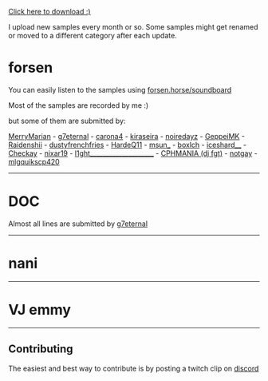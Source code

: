 [Click here to download :)](https://github.com/badoge/soundboard/archive/refs/heads/master.zip)

I upload new samples every month or so. Some samples might get renamed or moved to a different category after each update.

# forsen

You can easily listen to the samples using [forsen.horse/soundboard](https://forsen.horse/soundboard/)

Most of the samples are recorded by me :) 

but some of them are submitted by:

[MerryMarian](https://www.twitch.tv/merrymarian) - [g7eternal](https://www.twitch.tv/g7eternal) - [carona4](https://www.twitch.tv/carona4) - [kiraseira](https://www.twitch.tv/kiraseira) - [noiredayz](https://www.twitch.tv/noiredayz) - [GeppeiMK](https://www.twitch.tv/geppeimk) - [Raidenshii](https://www.twitch.tv/raidenshii) - [dustyfrenchfries](https://www.twitch.tv/dustyfrenchfries) - [HardeQ11](https://www.twitch.tv/hardeq11) - [msun_](https://www.twitch.tv/msun_) - [boxlch](https://www.twitch.tv/boxlch) - [iceshard__](https://www.twitch.tv/iceshard__) - [Checkay](https://www.twitch.tv/checkay) - [nixar19](https://www.twitch.tv/nixar19) - [l1ght____________________](https://www.twitch.tv/l1ght____________________) - [CPHMANIA (dj fgt)](https://www.twitch.tv/cphmania) - [notgay](https://www.twitch.tv/notgay) - [mlgquikscp420](https://www.twitch.tv/mlgquikscp420)

---

# DOC

Almost all lines are submitted by [g7eternal](https://www.twitch.tv/g7eternal)

---

# nani

---

# VJ emmy

---


## Contributing
The easiest and best way to contribute is by posting a twitch clip on [discord](https://discord.gg/FR8bgQdPUT) 
